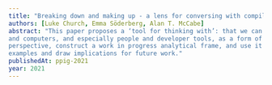 ```yaml
---
title: "Breaking down and making up - a lens for conversing with compilers"
authors: [Luke Church, Emma Söderberg, Alan T. McCabe]
abstract: "This paper proposes a ‘tool for thinking with’: that we can describe the interaction between people
and computers, and especially people and developer tools, as a form of conversation. We outline this
perspective, construct a work in progress analytical frame, and use it to talk about a couple of different
examples and draw implications for future work."
publishedAt: ppig-2021
year: 2021
---
```

